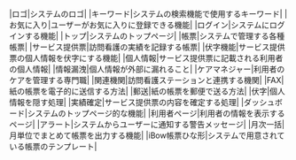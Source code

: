 
|ロゴ|システムのロゴ|
|キーワード|システムの検索機能で使用するキーワード|
|お気に入り|ユーザーがお気に入りに登録できる機能|
|ログイン|システムにログインする機能|
|トップ|システムのトップページ|
|帳票|システムで管理する各種帳票|
|サービス提供票|訪問看護の実績を記録する帳票|
|伏字機能|サービス提供票の個人情報を伏字にする機能|
|個人情報|サービス提供票に記載される利用者の個人情報|
|情報漏洩|個人情報が外部に漏れること|
|ケアマネジャー|利用者のケアを管理する専門職|
|関連機関|訪問看護ステーションと連携する機関|
|FAX|紙の帳票を電子的に送信する方法|
|郵送|紙の帳票を郵便で送る方法|
|伏字|個人情報を隠す処理|
|実績確定|サービス提供票の内容を確定する処理|
|ダッシュボード|システムのトップページ的な機能|
|利用者ページ|利用者の情報を表示するページ|
|アラート|システムからユーザーに通知する警告メッセージ|
|月次一括|月単位でまとめて帳票を出力する機能|
|iBow帳票ひな形|システムで用意されている帳票のテンプレート|
